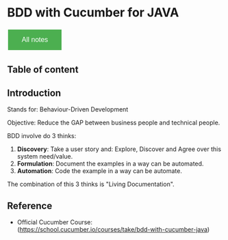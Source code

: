 # BDD with Cucumber for JAVA

<style>
  .back-button {
    background-color: #4CAF50; /* Green */
    border: none;
    color: white;
    padding: 15px 32px;
    text-align: center;
    text-decoration: none;
    display: inline-block;
    font-size: 16px;
    margin: 4px 2px;
    cursor: pointer;
  }
</style>

<button class="back-button" onclick="window.location.href='https://matiaspakua.github.io/tech.notes.io'">All notes</button>

## Table of content 


## Introduction

Stands for: Behaviour-Driven Development

Objective: Reduce the GAP between business people and technical people.

BDD involve do 3 thinks:

1. **Discovery**: Take a user story and: Explore, Discover and Agree over this system need/value.
2. **Formulation**: Document the examples in a way can be automated.
3. **Automation**: Code the example in a way can be automate.

The combination of this 3 thinks is "Living Documentation".

## Reference

 * Official Cucumber Course: (https://school.cucumber.io/courses/take/bdd-with-cucumber-java)
